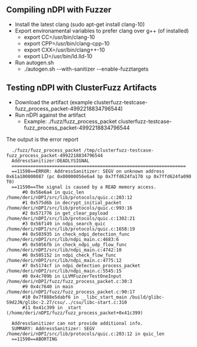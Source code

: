 ## Compiling nDPI with Fuzzer

- Install the latest clang (sudo apt-get install clang-10)
- Export environamental variables to prefer clang over g++ (of installed)
  - export CC=/usr/bin/clang-10
  - export CPP=/usr/bin/clang-cpp-10
  - export CXX=/usr/bin/clang++-10
  - export LD=/usr/bin/ld.lld-10
- Run autogen.sh
  - ./autogen.sh --with-sanitizer --enable-fuzztargets 


## Testing nDPI with ClusterFuzz Artifacts
- Download the artifact (example clusterfuzz-testcase-fuzz_process_packet-4992218834796544)
- Run nDPI against the artifact
  - Example: ./fuzz/fuzz_process_packet clusterfuzz-testcase-fuzz_process_packet-4992218834796544 

The output is the error report
```
  ./fuzz/fuzz_process_packet /tmp/clusterfuzz-testcase-fuzz_process_packet-4992218834796544 
  AddressSanitizer:DEADLYSIGNAL
  =================================================================
  ==11590==ERROR: AddressSanitizer: SEGV on unknown address 0x61a100000087 (pc 0x00000056e6a4 bp 0x7ffd624fa170 sp 0x7ffd624fa090 T0)
  ==11590==The signal is caused by a READ memory access.
      #0 0x56e6a4 in quic_len /home/deri/nDPI/src/lib/protocols/quic.c:203:12
      #1 0x575d6b in decrypt_initial_packet /home/deri/nDPI/src/lib/protocols/quic.c:993:16
      #2 0x571776 in get_clear_payload /home/deri/nDPI/src/lib/protocols/quic.c:1302:21
      #3 0x56f149 in ndpi_search_quic /home/deri/nDPI/src/lib/protocols/quic.c:1658:19
      #4 0x503935 in check_ndpi_detection_func /home/deri/nDPI/src/lib/ndpi_main.c:4683:6
      #5 0x5056fb in check_ndpi_udp_flow_func /home/deri/nDPI/src/lib/ndpi_main.c:4742:10
      #6 0x505152 in ndpi_check_flow_func /home/deri/nDPI/src/lib/ndpi_main.c:4775:12
      #7 0x5174cf in ndpi_detection_process_packet /home/deri/nDPI/src/lib/ndpi_main.c:5545:15
      #8 0x4c709b in LLVMFuzzerTestOneInput /home/deri/nDPI/fuzz/fuzz_process_packet.c:30:3
      #9 0x4c7640 in main /home/deri/nDPI/fuzz/fuzz_process_packet.c:90:17
      #10 0x7f888e5dabf6 in __libc_start_main /build/glibc-S9d2JN/glibc-2.27/csu/../csu/libc-start.c:310
      #11 0x41c399 in _start (/home/deri/nDPI/fuzz/fuzz_process_packet+0x41c399)

  AddressSanitizer can not provide additional info.
  SUMMARY: AddressSanitizer: SEGV /home/deri/nDPI/src/lib/protocols/quic.c:203:12 in quic_len
  ==11590==ABORTING
```
